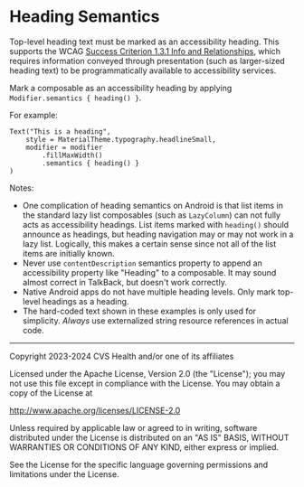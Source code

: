 # Heading Semantics
Top-level heading text must be marked as an accessibility heading. This supports the WCAG [Success Criterion 1.3.1 Info and Relationships](https://www.w3.org/TR/WCAG22/#info-and-relationships), which requires information conveyed through presentation (such as larger-sized heading text) to be programmatically available to accessibility services.

Mark a composable as an accessibility heading by applying `Modifier.semantics { heading() }`. 

For example:

```
Text("This is a heading",
    style = MaterialTheme.typography.headlineSmall,
    modifier = modifier
        .fillMaxWidth()
        .semantics { heading() }
)
```

Notes:

* One complication of heading semantics on Android is that list items in the standard lazy list composables (such as `LazyColumn`) can not fully acts as accessibility headings. List items marked with `heading()` should announce as headings, but heading navigation may or may not work in a lazy list. Logically, this makes a certain sense since not all of the list items are initially known.
* Never use `contentDescription` semantics property to append an accessibility property like "Heading" to a composable. It may sound almost correct in TalkBack, but doesn't work correctly.
* Native Android apps do not have multiple heading levels. Only mark top-level headings as a heading.
* The hard-coded text shown in these examples is only used for simplicity. _Always_ use externalized string resource references in actual code.


----

Copyright 2023-2024 CVS Health and/or one of its affiliates

Licensed under the Apache License, Version 2.0 (the "License");
you may not use this file except in compliance with the License.
You may obtain a copy of the License at

http://www.apache.org/licenses/LICENSE-2.0

Unless required by applicable law or agreed to in writing, software
distributed under the License is distributed on an "AS IS" BASIS,
WITHOUT WARRANTIES OR CONDITIONS OF ANY KIND, either express or implied.

See the License for the specific language governing permissions and
limitations under the License.
